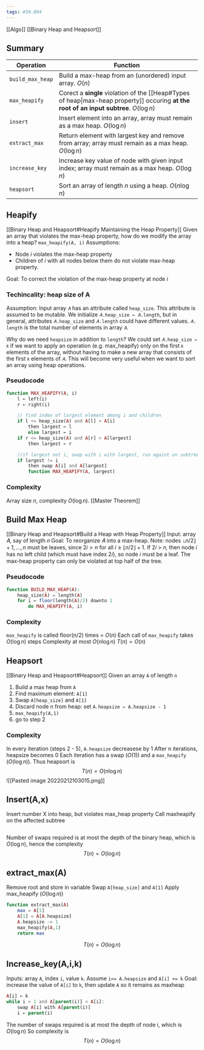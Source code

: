 ```yaml
---
tags: #50.004
---
```

[[Algo]]
[[Binary Heap and Heapsort]]

## Summary
| Operation        | Function                                                                                                                                  |
| ---------------- | ----------------------------------------------------------------------------------------------------------------------------------------- |
| `build_max_heap` | Build a max-heap from an (unordered) input array. $O(n)$                                                                                  |
| `max_heapify`    | Corect a **single** violation of the [[Heap#Types of heap\|max-heap property]] occuring **at the root of an input subtree**. $O(\log{n})$ |
| `insert`         | Insert element into an array, array must remain as a max heap. $O(\log{n})$                                                               |
| `extract_max`    | Return element with largest key and remove from array; array must remain as a max heap. $O(\log{n})$                                      |
| `increase_key`   | Increase key value of node with given input index; array must remain as a max heap. $O(\log{n})$                                          |
| `heapsort`       | Sort an array of length $n$ using a heap. $O(n\log{n})$                                                                                   |

## Heapify
[[Binary Heap and Heapsort#Heapify Maintaining the Heap Property]]
Given an array that violates the max-heap property, how do we modify the array into a heap?
`max_heapify(A, i)`
Assumptions:
- Node $i$ violates the max-heap property
- Children of $i$ with all nodes below them do not violate max-heap property.

Goal: To correct the violation of the max-heap property at node $i$

### Techincality: heap size of A
Assumption: Input array `𝐴` has an attribute called `heap_size`.
This attribute is assumed to be mutable.
We initialize `𝐴.heap_size ← 𝐴.length`, but in general, attributes `𝐴.heap_size` and `𝐴.length` could have different values. 
`𝐴. length` is the total number of elements in array `𝐴`.

Why do we need `heapsize` in addition to `length`?
We could set `𝐴.heap_size ← 𝑘` if we want to apply an operation (e.g. max_heapify) only on the first `𝑘` elements of the array, without having to make a new array that consists of the first `𝑘` elements of `𝐴`. This will become very useful when we want to sort an array using heap operations.
### Pseudocode
```php
function MAX_HEAPIFY(A, i)
	l ← left(i)
	r ← right(i)

	// find index of largest element among i and children
	if l <= heap_size(A) and A[l] > A[i]
		then largest ← l
		else largest ← i
	if r <= heap_size(A) and A[r] > A[largest]
		then largest ← r

	//if largest not i, swap with i with largest, run againt on subtree rooted at largest
	if largest != i
		then swap A[i] and A[largest]
		function MAX_HEAPIFY(A, largest)
```
### Complexity
Array size $n$,  complexity $O(\log{n})$. [[Master Theorem]]

## Build Max Heap
[[Binary Heap and Heapsort#Build a Heap with Heap Property]]
Input: array 𝐴, say of length 𝑛 Goal: To reorganize 𝐴 into a max-heap.
Note: nodes $\lfloor n/2 \rfloor + 1 , \dots, n$ must be leaves, since $2i>n \text{ for all }i \geq \lfloor n/2 \rfloor + 1$.
If 2𝑖 > 𝑛, then node 𝑖 has no left child (which must have index 2𝑖), so node 𝑖 must be a leaf.
The max-heap property can only be violated at top half of the tree.
### Pseudocode
```php
function BUILD_MAX_HEAP(A):
	heap_size(A) = length(A)
	for i ← floor(length(A)/2) downto 1
		do MAX_HEAPIFY(A, i)
```
### Complexity
`max_heapify` is called floor(n/2) times = $O(n)$
Each call of `max_heapify` takes $O(\log{n})$ steps
Complexity at most $O(n\log{n})$
$T(n) = O(n)$

## Heapsort
[[Binary Heap and Heapsort#Heapsort]]
Given an array `A` of length `n`
1. Build a max heap from `A`
2. Find maximum element: `A[1]`
3. Swap `A[heap_size]` and `A[1]`
4. Discard node n from heap: set `A.heapsize ← A.heapsize - 1`
5. `max_heapify(A,1)`
6. go to step 2

### Complexity
In every iteration (steps 2 - 5), `A.heapsize` decreasese by 1
After n iterations, heapsize becomes 0
Each iteration has a swap ($O(1)$) and a `max_heapify` ($O(\log{n})$).
Thus heapsort is $$T(n) = O(n\log{n})$$
![[Pasted image 20220212103015.png]]

## Insert(A,x)
Insert number X into heap, but violates max_heap property
Call maxheapify on the affected subtree

```php

```

Number of swaps required is at most the depth of the binary heap, which is $O(\log n)$, hence the complexity $$T(n) = O(\log{n})$$

## extract_max(A)
Remove root and store in variable
Swap `A[heap_size]` and `A[1]`
Apply max_heapify ($O(\log n)$)

```php
function extract_max(A)
	max = A[1]
	A[1] = A[A.heapsize]
	A.heapsize -= 1
	max_heapify(A,1)
	return max
```
$$T(n) = O(\log{n})$$

## Increase_key(A,i,k)
Inputs: array `A`, index `i`, value `k`.
Assume `i<= A.heapsize` and `A[i] <= k`
Goal: increase the value of `A[i]` to `k`, then update `A` so it remains as maxheap

```php
A[i] ← k
while i > 1 and A[parent(i)] < A[i]:
	swap A[i] with A[parent(i)]
	i ← parent(i)
```

The number of swaps required is at most the depth of node i, which is $O(\log n)$
So complexity is $$T(n) = O(\log{n})$$